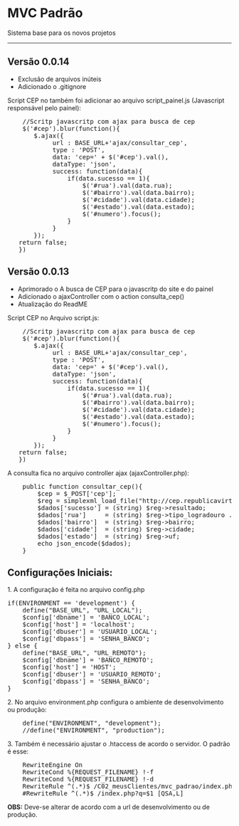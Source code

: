 <h1>MVC Padrão</h1>
<p>Sistema base para os novos projetos</p>

<hr>
<h2>Versão 0.0.14</h2>

<ul>
	<li>Exclusão de arquivos inúteis</li>
	<li>Adicionado o .gitignore</li>
</ul>
<p>Script CEP no também foi adicionar ao arquivo script_painel.js (Javascript responsável pelo painel):</p>
<pre>
	//Scritp javascritp com ajax para busca de cep
	$('#cep').blur(function(){    
       $.ajax({
            url : BASE_URL+'ajax/consultar_cep',  
            type : 'POST', 
            data: 'cep=' + $('#cep').val(), 
            dataType: 'json', 
            success: function(data){
                if(data.sucesso == 1){
                    $('#rua').val(data.rua);
                    $('#bairro').val(data.bairro);
                    $('#cidade').val(data.cidade);
                    $('#estado').val(data.estado);
                    $('#numero').focus();
                }
            }
       });   
   return false;    
   })
</pre>
<h2>Versão 0.0.13</h2>

<ul>
	<li>Aprimorado o A busca de CEP para o javascritp do site e do painel</li>
	<li>Adicionado o ajaxController com o action consulta_cep()</li>
	<li>Atualização do ReadME</li>
</ul>
<p>Script CEP no Arquivo script.js:</p>
<pre>
	//Scritp javascritp com ajax para busca de cep
	$('#cep').blur(function(){    
       $.ajax({
            url : BASE_URL+'ajax/consultar_cep',  
            type : 'POST', 
            data: 'cep=' + $('#cep').val(), 
            dataType: 'json', 
            success: function(data){
                if(data.sucesso == 1){
                    $('#rua').val(data.rua);
                    $('#bairro').val(data.bairro);
                    $('#cidade').val(data.cidade);
                    $('#estado').val(data.estado);
                    $('#numero').focus();
                }
            }
       });   
   return false;    
   })
</pre>
<p>A consulta fica no arquivo controller ajax (ajaxController.php):</p>
<pre>
	public function consultar_cep(){
        $cep = $_POST['cep'];
        $reg = simplexml_load_file("http://cep.republicavirtual.com.br/web_cep.php?formato=xml&cep=" . $cep);
        $dados['sucesso'] = (string) $reg->resultado;
        $dados['rua']     = (string) $reg->tipo_logradouro . ' ' . $reg->logradouro;
        $dados['bairro']  = (string) $reg->bairro;
        $dados['cidade']  = (string) $reg->cidade;
        $dados['estado']  = (string) $reg->uf;
        echo json_encode($dados);
    }
</pre>	

<h2>Configurações Iniciais:</h2>
<p>1. A configuração é feita no arquivo config.php</p>
<pre>
if(ENVIRONMENT == 'development') {
	define("BASE_URL", "URL_LOCAL");
	$config['dbname'] = 'BANCO_LOCAL';
	$config['host'] = 'localhost';
	$config['dbuser'] = 'USUARIO_LOCAL';
	$config['dbpass'] = 'SENHA_BANCO';
} else {
	define("BASE_URL", "URL_REMOTO");
	$config['dbname'] = 'BANCO_REMOTO';
	$config['host'] = 'HOST';
	$config['dbuser'] = 'USUARIO_REMOTO';
	$config['dbpass'] = 'SENHA_BANCO';
}
</pre>
<P>2. No arquivo environment.php configura o ambiente de desenvolvimento ou produção:</P>
<pre>
	define("ENVIRONMENT", "development");
	//define("ENVIRONMENT", "production");
</pre>
<p>3. Também é necessário ajustar o .htaccess de acordo o servidor. O padrão é esse:</p>
<pre>
	RewriteEngine On
	RewriteCond %{REQUEST_FILENAME} !-f
	RewriteCond %{REQUEST_FILENAME} !-d
	RewriteRule ^(.*)$ /C02_meusClientes/mvc_padrao/index.php?q=$1 [QSA,L]
	#RewriteRule ^(.*)$ /index.php?q=$1 [QSA,L]
</pre>
<p><strong>OBS:</strong> Deve-se alterar de acordo com a url de desenvolvimento ou de produção.</p>